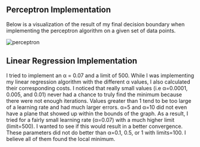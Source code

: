 ## Perceptron Implementation

Below is a visualization of the result of my final decision boundary when implementing the perceptron algorithm on a given set of data points.

![perceptron](https://user-images.githubusercontent.com/88719947/141918732-214fcba7-32c1-4014-be82-94d662235b6c.png)

## Linear Regression Implementation

I tried to implement an α = 0.07 and a limit of 500. While I was implementing my linear regression algorithm with the different α values, I also calculated their corresponding costs. I noticed that really small values (i.e α=0.0001, 0.005, and 0.01) never had a chance to truly find the minimum because there were not enough iterations. Values greater than 1 tend to be too large of a learning rate and had much larger errors. α=5 and α=10 did not even have a plane that showed up within the bounds of the graph. As a result, I tried for a fairly small learning rate (α=0.07) with a much higher limit (limit=500). I wanted to see if this would result in a better convergence. These parameters did not do better than α=0.1, 0.5, or 1 with limits=100. I believe all of them found the local minimum.
